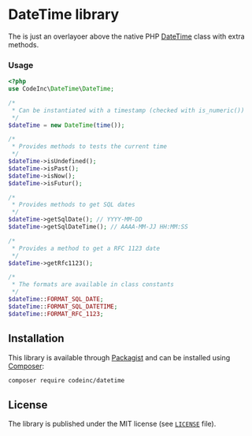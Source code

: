 # DateTime library
 
 The is just an overlayoer above the native PHP [DateTime](http://php.net/manual/fr/class.datetime.php) class with extra methods.
 
### Usage
```php
<?php
use CodeInc\DateTime\DateTime;

/*
 * Can be instantiated with a timestamp (checked with is_numeric())
 */
$dateTime = new DateTime(time());

/*
 * Provides methods to tests the current time
 */ 
$dateTime->isUndefined();
$dateTime->isPast();
$dateTime->isNow();
$dateTime->isFutur();

/*
 * Provides methods to get SQL dates
 */
$dateTime->getSqlDate(); // YYYY-MM-DD
$dateTime->getSqlDateTime(); // AAAA-MM-JJ HH:MM:SS

/*
 * Provides a method to get a RFC 1123 date 
 */
$dateTime->getRfc1123();

/*
 * The formats are available in class constants 
 */
$dateTime::FORMAT_SQL_DATE;
$dateTime::FORMAT_SQL_DATETIME;
$dateTime::FORMAT_RFC_1123;
```


## Installation
This library is available through [Packagist](https://packagist.org/packages/codeinc/lib-datetime) and can be installed using [Composer](https://getcomposer.org/): 

```bash
composer require codeinc/datetime
```

## License

The library is published under the MIT license (see [`LICENSE`](LICENSE) file).